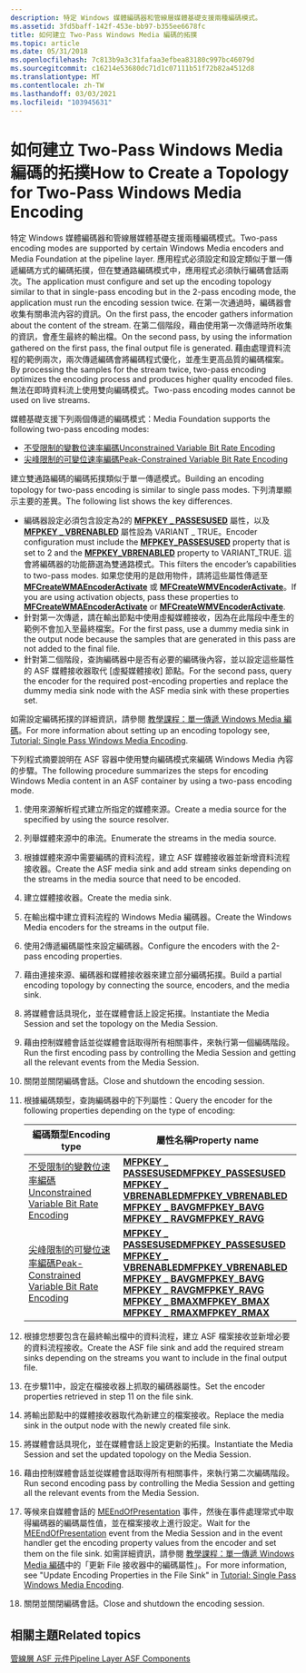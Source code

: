 ```yaml
---
description: 特定 Windows 媒體編碼器和管線層媒體基礎支援兩種編碼模式。
ms.assetid: 3fd5baff-142f-453e-bb97-b355ee6678fc
title: 如何建立 Two-Pass Windows Media 編碼的拓撲
ms.topic: article
ms.date: 05/31/2018
ms.openlocfilehash: 7c813b9a3c31fafaa3efbea83180c997bc46079d
ms.sourcegitcommit: c16214e53680dc71d1c07111b51f72b82a4512d8
ms.translationtype: MT
ms.contentlocale: zh-TW
ms.lasthandoff: 03/03/2021
ms.locfileid: "103945631"
---
```

# <a name="how-to-create-a-topology-for-two-pass-windows-media-encoding"></a><span data-ttu-id="752f4-103">如何建立 Two-Pass Windows Media 編碼的拓撲</span><span class="sxs-lookup"><span data-stu-id="752f4-103">How to Create a Topology for Two-Pass Windows Media Encoding</span></span>

<span data-ttu-id="752f4-104">特定 Windows 媒體編碼器和管線層媒體基礎支援兩種編碼模式。</span><span class="sxs-lookup"><span data-stu-id="752f4-104">Two-pass encoding modes are supported by certain Windows Media encoders and Media Foundation at the pipeline layer.</span></span> <span data-ttu-id="752f4-105">應用程式必須設定和設定類似于單一傳遞編碼方式的編碼拓撲，但在雙通路編碼模式中，應用程式必須執行編碼會話兩次。</span><span class="sxs-lookup"><span data-stu-id="752f4-105">The application must configure and set up the encoding topology similar to that in single-pass encoding but in the 2-pass encoding mode, the application must run the encoding session twice.</span></span> <span data-ttu-id="752f4-106">在第一次通過時，編碼器會收集有關串流內容的資訊。</span><span class="sxs-lookup"><span data-stu-id="752f4-106">On the first pass, the encoder gathers information about the content of the stream.</span></span> <span data-ttu-id="752f4-107">在第二個階段，藉由使用第一次傳遞時所收集的資訊，會產生最終的輸出檔。</span><span class="sxs-lookup"><span data-stu-id="752f4-107">On the second pass, by using the information gathered on the first pass, the final output file is generated.</span></span> <span data-ttu-id="752f4-108">藉由處理資料流程的範例兩次，兩次傳遞編碼會將編碼程式優化，並產生更高品質的編碼檔案。</span><span class="sxs-lookup"><span data-stu-id="752f4-108">By processing the samples for the stream twice, two-pass encoding optimizes the encoding process and produces higher quality encoded files.</span></span> <span data-ttu-id="752f4-109">無法在即時資料流上使用雙向編碼模式。</span><span class="sxs-lookup"><span data-stu-id="752f4-109">Two-pass encoding modes cannot be used on live streams.</span></span>

<span data-ttu-id="752f4-110">媒體基礎支援下列兩個傳遞的編碼模式：</span><span class="sxs-lookup"><span data-stu-id="752f4-110">Media Foundation supports the following two-pass encoding modes:</span></span>

-   [<span data-ttu-id="752f4-111">不受限制的變數位速率編碼</span><span class="sxs-lookup"><span data-stu-id="752f4-111">Unconstrained Variable Bit Rate Encoding</span></span>](unconstrained-variable-bit-rate--vbr--encoding.md)
-   [<span data-ttu-id="752f4-112">尖峰限制的可變位速率編碼</span><span class="sxs-lookup"><span data-stu-id="752f4-112">Peak-Constrained Variable Bit Rate Encoding</span></span>](peak-constrained-variable-bit-rate--vbr--encoding.md)

<span data-ttu-id="752f4-113">建立雙通路編碼的編碼拓撲類似于單一傳遞模式。</span><span class="sxs-lookup"><span data-stu-id="752f4-113">Building an encoding topology for two-pass encoding is similar to single pass modes.</span></span> <span data-ttu-id="752f4-114">下列清單顯示主要的差異。</span><span class="sxs-lookup"><span data-stu-id="752f4-114">The following list shows the key differences.</span></span>

-   <span data-ttu-id="752f4-115">編碼器設定必須包含設定為2的 [**MFPKEY \_ PASSESUSED**](mfpkey-passesusedproperty.md) 屬性，以及 [**MFPKEY \_ VBRENABLED**](mfpkey-vbrenabledproperty.md) 屬性設為 VARIANT \_ TRUE。</span><span class="sxs-lookup"><span data-stu-id="752f4-115">Encoder configuration must include the [**MFPKEY\_PASSESUSED**](mfpkey-passesusedproperty.md) property that is set to 2 and the [**MFPKEY\_VBRENABLED**](mfpkey-vbrenabledproperty.md) property to VARIANT\_TRUE.</span></span> <span data-ttu-id="752f4-116">這會將編碼器的功能篩選為雙通路模式。</span><span class="sxs-lookup"><span data-stu-id="752f4-116">This filters the encoder’s capabilities to two-pass modes.</span></span> <span data-ttu-id="752f4-117">如果您使用的是啟用物件，請將這些屬性傳遞至 [**MFCreateWMAEncoderActivate**](/windows/desktop/api/wmcontainer/nf-wmcontainer-mfcreatewmaencoderactivate) 或 [**MFCreateWMVEncoderActivate**](/windows/desktop/api/wmcontainer/nf-wmcontainer-mfcreatewmvencoderactivate)。</span><span class="sxs-lookup"><span data-stu-id="752f4-117">If you are using activation objects, pass these properties to [**MFCreateWMAEncoderActivate**](/windows/desktop/api/wmcontainer/nf-wmcontainer-mfcreatewmaencoderactivate) or [**MFCreateWMVEncoderActivate**](/windows/desktop/api/wmcontainer/nf-wmcontainer-mfcreatewmvencoderactivate).</span></span>
-   <span data-ttu-id="752f4-118">針對第一次傳遞，請在輸出節點中使用虛擬媒體接收，因為在此階段中產生的範例不會加入至最終檔案。</span><span class="sxs-lookup"><span data-stu-id="752f4-118">For the first pass, use a dummy media sink in the output node because the samples that are generated in this pass are not added to the final file.</span></span>
-   <span data-ttu-id="752f4-119">針對第二個階段，查詢編碼器中是否有必要的編碼後內容，並以設定這些屬性的 ASF 媒體接收器取代 [虛擬媒體接收] 節點。</span><span class="sxs-lookup"><span data-stu-id="752f4-119">For the second pass, query the encoder for the required post-encoding properties and replace the dummy media sink node with the ASF media sink with these properties set.</span></span>

<span data-ttu-id="752f4-120">如需設定編碼拓撲的詳細資訊，請參閱 [教學課程：單一傳遞 Windows Media 編碼](tutorial--1-pass-windows-media-encoding.md)。</span><span class="sxs-lookup"><span data-stu-id="752f4-120">For more information about setting up an encoding topology see, [Tutorial: Single Pass Windows Media Encoding](tutorial--1-pass-windows-media-encoding.md).</span></span>

<span data-ttu-id="752f4-121">下列程式摘要說明在 ASF 容器中使用雙向編碼模式來編碼 Windows Media 內容的步驟。</span><span class="sxs-lookup"><span data-stu-id="752f4-121">The following procedure summarizes the steps for encoding Windows Media content in an ASF container by using a two-pass encoding mode.</span></span>

1.  <span data-ttu-id="752f4-122">使用來源解析程式建立所指定的媒體來源。</span><span class="sxs-lookup"><span data-stu-id="752f4-122">Create a media source for the specified by using the source resolver.</span></span>
2.  <span data-ttu-id="752f4-123">列舉媒體來源中的串流。</span><span class="sxs-lookup"><span data-stu-id="752f4-123">Enumerate the streams in the media source.</span></span>
3.  <span data-ttu-id="752f4-124">根據媒體來源中需要編碼的資料流程，建立 ASF 媒體接收器並新增資料流程接收器。</span><span class="sxs-lookup"><span data-stu-id="752f4-124">Create the ASF media sink and add stream sinks depending on the streams in the media source that need to be encoded.</span></span>
4.  <span data-ttu-id="752f4-125">建立媒體接收器。</span><span class="sxs-lookup"><span data-stu-id="752f4-125">Create the media sink.</span></span>
5.  <span data-ttu-id="752f4-126">在輸出檔中建立資料流程的 Windows Media 編碼器。</span><span class="sxs-lookup"><span data-stu-id="752f4-126">Create the Windows Media encoders for the streams in the output file.</span></span>
6.  <span data-ttu-id="752f4-127">使用2傳遞編碼屬性來設定編碼器。</span><span class="sxs-lookup"><span data-stu-id="752f4-127">Configure the encoders with the 2-pass encoding properties.</span></span>
7.  <span data-ttu-id="752f4-128">藉由連接來源、編碼器和媒體接收器來建立部分編碼拓撲。</span><span class="sxs-lookup"><span data-stu-id="752f4-128">Build a partial encoding topology by connecting the source, encoders, and the media sink.</span></span>
8.  <span data-ttu-id="752f4-129">將媒體會話具現化，並在媒體會話上設定拓撲。</span><span class="sxs-lookup"><span data-stu-id="752f4-129">Instantiate the Media Session and set the topology on the Media Session.</span></span>
9.  <span data-ttu-id="752f4-130">藉由控制媒體會話並從媒體會話取得所有相關事件，來執行第一個編碼階段。</span><span class="sxs-lookup"><span data-stu-id="752f4-130">Run the first encoding pass by controlling the Media Session and getting all the relevant events from the Media Session.</span></span>
10. <span data-ttu-id="752f4-131">關閉並關閉編碼會話。</span><span class="sxs-lookup"><span data-stu-id="752f4-131">Close and shutdown the encoding session.</span></span>
11. <span data-ttu-id="752f4-132">根據編碼類型，查詢編碼器中的下列屬性：</span><span class="sxs-lookup"><span data-stu-id="752f4-132">Query the encoder for the following properties depending on the type of encoding:</span></span> 

    | <span data-ttu-id="752f4-133">編碼類型</span><span class="sxs-lookup"><span data-stu-id="752f4-133">Encoding type</span></span>                                                                                        | <span data-ttu-id="752f4-134">屬性名稱</span><span class="sxs-lookup"><span data-stu-id="752f4-134">Property name</span></span>                                                                                                                                                                                                                                                                                                                                                     |
    |------------------------------------------------------------------------------------------------------|-------------------------------------------------------------------------------------------------------------------------------------------------------------------------------------------------------------------------------------------------------------------------------------------------------------------------------------------------------------------|
    | [<span data-ttu-id="752f4-135">不受限制的變數位速率編碼</span><span class="sxs-lookup"><span data-stu-id="752f4-135">Unconstrained Variable Bit Rate Encoding</span></span>](unconstrained-variable-bit-rate--vbr--encoding.md)       | [<span data-ttu-id="752f4-136">**MFPKEY \_ PASSESUSED**</span><span class="sxs-lookup"><span data-stu-id="752f4-136">**MFPKEY\_PASSESUSED**</span></span>](mfpkey-passesusedproperty.md)<br/> [<span data-ttu-id="752f4-137">**MFPKEY \_ VBRENABLED**</span><span class="sxs-lookup"><span data-stu-id="752f4-137">**MFPKEY\_VBRENABLED**</span></span>](mfpkey-vbrenabledproperty.md)<br/> [<span data-ttu-id="752f4-138">**MFPKEY \_ BAVG**</span><span class="sxs-lookup"><span data-stu-id="752f4-138">**MFPKEY\_BAVG**</span></span>](mfpkey-bavgproperty.md)<br/> [<span data-ttu-id="752f4-139">**MFPKEY \_ RAVG**</span><span class="sxs-lookup"><span data-stu-id="752f4-139">**MFPKEY\_RAVG**</span></span>](mfpkey-ravgproperty.md)<br/>                                                                                                               |
    | [<span data-ttu-id="752f4-140">尖峰限制的可變位速率編碼</span><span class="sxs-lookup"><span data-stu-id="752f4-140">Peak-Constrained Variable Bit Rate Encoding</span></span>](peak-constrained-variable-bit-rate--vbr--encoding.md) | [<span data-ttu-id="752f4-141">**MFPKEY \_ PASSESUSED**</span><span class="sxs-lookup"><span data-stu-id="752f4-141">**MFPKEY\_PASSESUSED**</span></span>](mfpkey-passesusedproperty.md)<br/> [<span data-ttu-id="752f4-142">**MFPKEY \_ VBRENABLED**</span><span class="sxs-lookup"><span data-stu-id="752f4-142">**MFPKEY\_VBRENABLED**</span></span>](mfpkey-vbrenabledproperty.md)<br/> [<span data-ttu-id="752f4-143">**MFPKEY \_ BAVG**</span><span class="sxs-lookup"><span data-stu-id="752f4-143">**MFPKEY\_BAVG**</span></span>](mfpkey-bavgproperty.md)<br/> [<span data-ttu-id="752f4-144">**MFPKEY \_ RAVG**</span><span class="sxs-lookup"><span data-stu-id="752f4-144">**MFPKEY\_RAVG**</span></span>](mfpkey-ravgproperty.md)<br/> [<span data-ttu-id="752f4-145">**MFPKEY \_ BMAX**</span><span class="sxs-lookup"><span data-stu-id="752f4-145">**MFPKEY\_BMAX**</span></span>](mfpkey-bmaxproperty.md)<br/> [<span data-ttu-id="752f4-146">**MFPKEY \_ RMAX**</span><span class="sxs-lookup"><span data-stu-id="752f4-146">**MFPKEY\_RMAX**</span></span>](mfpkey-rmaxproperty.md)<br/> |

    

     

12. <span data-ttu-id="752f4-147">根據您想要包含在最終輸出檔中的資料流程，建立 ASF 檔案接收並新增必要的資料流程接收。</span><span class="sxs-lookup"><span data-stu-id="752f4-147">Create the ASF file sink and add the required stream sinks depending on the streams you want to include in the final output file.</span></span>
13. <span data-ttu-id="752f4-148">在步驟11中，設定在檔接收器上抓取的編碼器屬性。</span><span class="sxs-lookup"><span data-stu-id="752f4-148">Set the encoder properties retrieved in step 11 on the file sink.</span></span>
14. <span data-ttu-id="752f4-149">將輸出節點中的媒體接收器取代為新建立的檔案接收。</span><span class="sxs-lookup"><span data-stu-id="752f4-149">Replace the media sink in the output node with the newly created file sink.</span></span>
15. <span data-ttu-id="752f4-150">將媒體會話具現化，並在媒體會話上設定更新的拓撲。</span><span class="sxs-lookup"><span data-stu-id="752f4-150">Instantiate the Media Session and set the updated topology on the Media Session.</span></span>
16. <span data-ttu-id="752f4-151">藉由控制媒體會話並從媒體會話取得所有相關事件，來執行第二次編碼階段。</span><span class="sxs-lookup"><span data-stu-id="752f4-151">Run second encoding pass by controlling the Media Session and getting all the relevant events from the Media Session.</span></span>
17. <span data-ttu-id="752f4-152">等候來自媒體會話的 [MEEndOfPresentation](meendofpresentation.md) 事件，然後在事件處理常式中取得編碼器的編碼屬性值，並在檔案接收上進行設定。</span><span class="sxs-lookup"><span data-stu-id="752f4-152">Wait for the [MEEndOfPresentation](meendofpresentation.md) event from the Media Session and in the event handler get the encoding property values from the encoder and set them on the file sink.</span></span> <span data-ttu-id="752f4-153">如需詳細資訊，請參閱 [教學課程：單一傳遞 Windows Media 編碼](tutorial--1-pass-windows-media-encoding.md)中的「更新 File 接收器中的編碼屬性」。</span><span class="sxs-lookup"><span data-stu-id="752f4-153">For more information, see "Update Encoding Properties in the File Sink" in [Tutorial: Single Pass Windows Media Encoding](tutorial--1-pass-windows-media-encoding.md).</span></span>
18. <span data-ttu-id="752f4-154">關閉並關閉編碼會話。</span><span class="sxs-lookup"><span data-stu-id="752f4-154">Close and shutdown the encoding session.</span></span>

## <a name="related-topics"></a><span data-ttu-id="752f4-155">相關主題</span><span class="sxs-lookup"><span data-stu-id="752f4-155">Related topics</span></span>

<dl> <dt>

[<span data-ttu-id="752f4-156">管線層 ASF 元件</span><span class="sxs-lookup"><span data-stu-id="752f4-156">Pipeline Layer ASF Components</span></span>](pipeline-layer-asf-components.md)
</dt> </dl>

 

 




